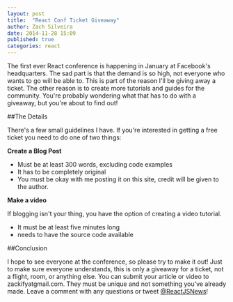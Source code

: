 ```yaml
---
layout: post
title:  "React Conf Ticket Giveaway"
author: Zach Silveira
date: 2014-11-28 15:09
published: true
categories: react
---
```

The first ever React conference is happening in January at Facebook's headquarters. The sad part is that the demand is so high, not everyone who wants to go will be able to. This is part of the reason I'll be giving away a ticket. The other reason is to create more tutorials and guides for the community. You're probably wondering what that has to do with a giveaway, but you're about to find out!

##The Details

There's a few small guidelines I have. If you're interested in getting a free ticket you need to do one of two things:

**Create a Blog Post**

- Must be at least 300 words, excluding code examples
- It has to be completely original
- You must be okay with me posting it on this site, credit will be given to the author.

**Make a video**

If blogging isn't your thing, you have the option of creating a video tutorial.

- It must be at least five minutes long
- needs to have the source code available

##Conclusion

I hope to see everyone at the conference, so please try to make it out! Just to make sure everyone understands, this is only a giveaway for a ticket, not a flight, room, or anything else. You can submit your article or video to zackifyatgmail.com. They must be unique and not something you've already made. Leave a comment with any questions or tweet [@ReactJSNews](http://twitter.com/ReactJSNews)! 